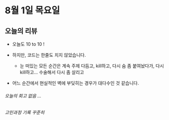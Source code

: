# 8월 1일 목요일

## 오늘의 리뷰

- 오늘도 10 to 10 !

- 하지만, 코드는 한줄도 치지 않았습니다. 
    - 눈 떠있는 모든 순간은 계속 주제 다듬고, kill하고, 다시 숨 좀 붙여놨다가, 다시 kill하고... 수술해서 다시 좀 살리고

- 어느 순간에서 현실적인 벽에 부딪히는 경우가 대다수인 것 같습니다.

###### 오늘의 회고 없음 ...

###### 고민과정 기록 꾸준히